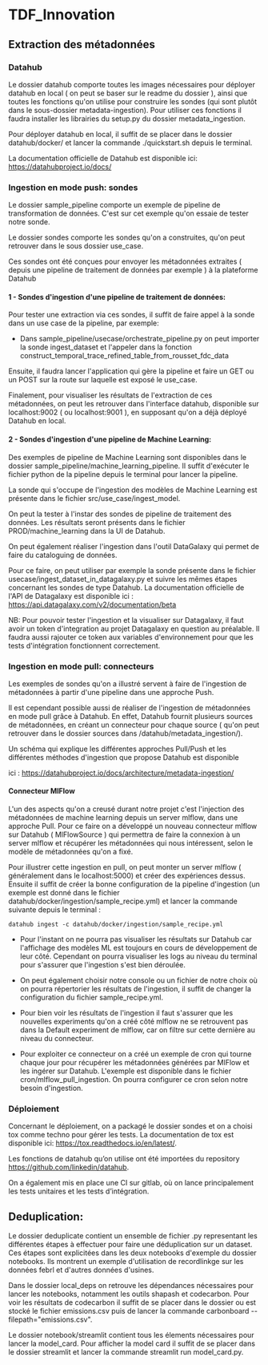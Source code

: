 # TDF_Innovation


## Extraction des métadonnées

### Datahub

Le dossier datahub comporte toutes les images nécessaires pour déployer datahub en local ( on peut se baser sur le readme du dossier ), ainsi que toutes les fonctions qu'on utilise pour construire les sondes (qui sont plutôt dans le sous-dossier metadata-ingestion). Pour utiliser ces fonctions il faudra installer les librairies du setup.py du dossier metadata_ingestion.

Pour déployer datahub en local, il suffit de se placer dans le dossier datahub/docker/ et lancer la commande ./quickstart.sh depuis le terminal.

La documentation officielle de Datahub est disponible ici: https://datahubproject.io/docs/

### Ingestion en mode push: sondes

Le dossier sample_pipeline comporte un exemple de pipeline de transformation de données. C'est sur cet exemple qu'on essaie de tester notre sonde.

Le dossier sondes comporte les sondes qu'on a construites, qu'on peut retrouver dans le sous dossier use_case.

Ces sondes ont été conçues pour envoyer les métadonnées extraites ( depuis une pipeline de traitement de données par exemple ) à la plateforme Datahub

#### 1 - Sondes d'ingestion d'une pipeline de traitement de données:

Pour tester une extraction via ces sondes, il suffit de faire appel à la sonde dans un use case de la pipeline, par exemple:

* Dans sample_pipeline/usecase/orchestrate_pipeline.py on peut importer la sonde ingest_dataset et l'appeler dans la fonction construct_temporal_trace_refined_table_from_rousset_fdc_data

Ensuite, il faudra lancer l'application qui gère la pipeline et faire un GET ou un POST sur la route sur laquelle est exposé le use_case.

Finalement, pour visualiser les résultats de l'extraction de ces métadonnées, on peut les retrouver dans l'interface datahub, disponible sur localhost:9002 ( ou localhost:9001 ), en supposant qu'on a déjà déployé Datahub en local.

#### 2 - Sondes d'ingestion d'une pipeline de Machine Learning:

Des exemples de pipeline de Machine Learning sont disponibles dans le dossier sample_pipeline/machine_learning_pipeline. Il suffit d'exécuter le fichier python de la pipeline depuis le terminal pour lancer la pipeline.

La sonde qui s'occupe de l'ingestion des modèles de Machine Learning est présente dans le fichier src/use_case/ingest_model.

On peut la tester à l'instar des sondes de pipeline de traitement des données. Les résultats seront présents dans le fichier PROD/machine_learning dans la UI de Datahub.

On peut également réaliser l'ingestion dans l'outil DataGalaxy qui permet de faire du cataloguing de données.

Pour ce faire, on peut utiliser par exemple la sonde présente dans le fichier usecase/ingest_dataset_in_datagalaxy.py et suivre les mêmes étapes concernant les sondes de type Datahub. La documentation officielle de l'API de Datagalaxy est disponible ici : https://api.datagalaxy.com/v2/documentation/beta

NB: Pour pouvoir tester l'ingestion et la visualiser sur Datagalaxy, il faut avoir un token d'integration au projet Datagalaxy en question au préalable. Il faudra aussi rajouter ce token aux variables d'environnement pour que les tests d'intégration fonctionnent correctement.


### Ingestion en mode pull: connecteurs


Les exemples de sondes qu'on a illustré servent à faire de l'ingestion de métadonnées à partir d'une pipeline dans une approche Push.

Il est cependant possible aussi de réaliser de l'ingestion de métadonnées en mode pull grâce à Datahub. En effet, Datahub fournit plusieurs sources de métadonnées, en créant un connecteur pour chaque source ( qu'on peut retrouver dans le dossier sources dans /datahub/metadata_ingestion/).

Un schéma qui explique les différentes approches Pull/Push et les différentes méthodes d'ingestion que propose Datahub est disponible

ici : https://datahubproject.io/docs/architecture/metadata-ingestion/

#### Connecteur MlFlow

L'un des aspects qu'on a creusé durant notre projet c'est l'injection des métadonnées de machine learning depuis un server mlflow, dans une approche Pull. Pour ce faire on a développé un nouveau connecteur mlflow sur Datahub ( MlFlowSource ) qui permettra de faire la connexion à un server mlflow et récupérer les métadonnées qui nous intéressent, selon le modèle de métadonnées qu'on a fixé. 

Pour illustrer cette ingestion en pull, on peut monter un server mlflow ( généralement dans le localhost:5000) et créer des expériences dessus. Ensuite il suffit de créer la bonne configuration de la pipeline d'ingestion (un exemple est donné dans le fichier datahub/docker/ingestion/sample_recipe.yml) et lancer la commande suivante depuis le terminal :

`datahub ingest -c datahub/docker/ingestion/sample_recipe.yml`



- Pour l'instant on ne pourra pas visualiser les résultats sur Datahub car l'affichage des modèles ML est toujours en cours de développement de leur côté. Cependant on pourra visualiser les logs au niveau du terminal pour s'assurer que l'ingestion s'est bien déroulée.

- On peut également choisir notre console ou un fichier de notre choix où on pourra répertorier les résultats de l'ingestion, il suffit de changer la configuration du fichier sample_recipe.yml.

- Pour bien voir les résultats de l'ingestion il faut s'assurer que les nouvelles experiments qu'on a créé côté mlflow ne se retrouvent pas dans la Default experiment de mlflow, car on filtre sur cette dernière au niveau du connecteur.

- Pour exploiter ce connecteur on a créé un exemple de cron qui tourne chaque jour pour récupérer les métadonnées générées par MlFlow et les ingérer sur Datahub. L'exemple est disponible dans le fichier cron/mlflow_pull_ingestion. On pourra configurer ce cron selon notre besoin d'ingestion.


### Déploiement


Concernant le déploiement, on a packagé le dossier sondes et on a choisi tox comme techno pour gérer les tests. La documentation de tox est disponible ici: https://tox.readthedocs.io/en/latest/. 

Les fonctions de datahub qu’on utilise ont été importées du repository https://github.com/linkedin/datahub. 

On a également mis en place une CI sur gitlab, où on lance principalement les tests unitaires et les tests d’intégration. 


## Deduplication:

Le dossier deduplicate contient un ensemble de fichier .py representant les différentes étapes à effectuer pour faire une déduplication sur un dataset. Ces étapes sont explicitées dans les deux notebooks d'exemple du dossier notebooks. Ils montrent un exemple d'utilisation de recordlinkge sur les données febrl et d'autres données d'usines.

Dans le dossier local_deps on retrouve les dépendances nécessaires pour lancer les notebooks, notamment les outils shapash et codecarbon. Pour voir les résultats de codecarbon il suffit de se placer dans le dossier ou est stocké le fichier emissions.csv puis de lancer la commande carbonboard --filepath="emissions.csv".

Le dossier notebook/streamlit contient tous les élements nécessaires pour lancer la model_card. Pour afficher la model card il suffit de se placer dans le dossier streamlit et lancer la commande streamlit run model_card.py.
